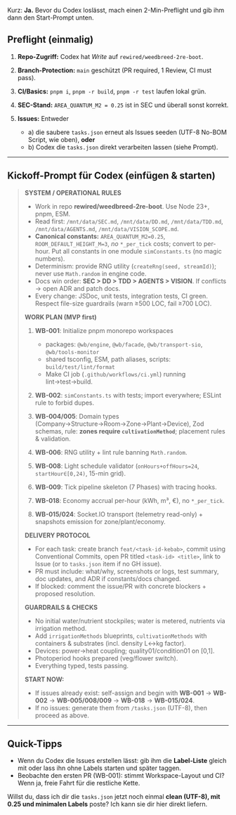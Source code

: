 Kurz: **Ja.**
Bevor du Codex loslässt, mach einen 2-Min-Preflight und gib ihm dann den Start-Prompt unten.

## Preflight (einmalig)

1. **Repo-Zugriff:** Codex hat *Write* auf `rewired/weedbreed-2re-boot`.
2. **Branch-Protection:** `main` geschützt (PR required, 1 Review, CI must pass).
3. **CI/Basics:** `pnpm i`, `pnpm -r build`, `pnpm -r test` laufen lokal grün.
4. **SEC-Stand:** `AREA_QUANTUM_M2 = 0.25` ist in SEC und überall sonst korrekt.
5. **Issues:** Entweder

   * a) die saubere `tasks.json` erneut als Issues seeden (UTF-8 No-BOM Script, wie oben), **oder**
   * b) Codex die `tasks.json` direkt verarbeiten lassen (siehe Prompt).

---

## Kickoff-Prompt für Codex (einfügen & starten)

> **SYSTEM / OPERATIONAL RULES**
>
> * Work in repo **rewired/weedbreed-2re-boot**. Use Node 23+, pnpm, ESM.
> * Read first: `/mnt/data/SEC.md`, `/mnt/data/DD.md`, `/mnt/data/TDD.md`, `/mnt/data/AGENTS.md`, `/mnt/data/VISION_SCOPE.md`.
> * **Canonical constants:** `AREA_QUANTUM_M2=0.25`, `ROOM_DEFAULT_HEIGHT_M=3`, *no* `*_per_tick` costs; convert to per-hour. Put all constants in one module `simConstants.ts` (no magic numbers).
> * Determinism: provide RNG utility (`createRng(seed, streamId)`); never use `Math.random` in engine code.
> * Docs win order: **SEC > DD > TDD > AGENTS > VISION**. If conflicts → open ADR and patch docs.
> * Every change: JSDoc, unit tests, integration tests, CI green. Respect file-size guardrails (warn ≥500 LOC, fail ≥700 LOC).
>
> **WORK PLAN (MVP first)**
>
> 1. **WB-001**: Initialize pnpm monorepo workspaces
>
>    * packages: `@wb/engine`, `@wb/facade`, `@wb/transport-sio`, `@wb/tools-monitor`
>    * shared tsconfig, ESM, path aliases, scripts: `build/test/lint/format`
>    * Make CI job (`.github/workflows/ci.yml`) running lint→test→build.
> 2. **WB-002**: `simConstants.ts` with tests; import everywhere; ESLint rule to forbid dupes.
> 3. **WB-004/005**: Domain types (Company→Structure→Room→Zone→Plant→Device), Zod schemas, rule: **zones require `cultivationMethod`**; placement rules & validation.
> 4. **WB-006**: RNG utility + lint rule banning `Math.random`.
> 5. **WB-008**: Light schedule validator (`onHours+offHours=24`, `startHour∈[0,24)`, 15-min grid).
> 6. **WB-009**: Tick pipeline skeleton (7 Phases) with tracing hooks.
> 7. **WB-018**: Economy accrual per-hour (kWh, m³, €), no `*_per_tick`.
> 8. **WB-015/024**: Socket.IO transport (telemetry read-only) + snapshots emission for zone/plant/economy.
>
> **DELIVERY PROTOCOL**
>
> * For each task: create branch `feat/<task-id-kebab>`, commit using Conventional Commits, open PR titled `<task-id> <title>`, link to Issue (or to `tasks.json` item if no GH issue).
> * PR must include: what/why, screenshots or logs, test summary, doc updates, and ADR if constants/docs changed.
> * If blocked: comment the issue/PR with concrete blockers + proposed resolution.
>
> **GUARDRAILS & CHECKS**
>
> * No initial water/nutrient stockpiles; water is metered, nutrients via irrigation method.
> * Add `irrigationMethods` blueprints, `cultivationMethods` with containers & substrates (incl. density L↔kg factor).
> * Devices: power→heat coupling; quality01/condition01 on [0,1].
> * Photoperiod hooks prepared (veg/flower switch).
> * Everything typed, tests passing.
>
> **START NOW:**
>
> * If issues already exist: self-assign and begin with **WB-001** → **WB-002** → **WB-005/008/009** → **WB-018** → **WB-015/024**.
> * If no issues: generate them from `/tasks.json` (UTF-8), then proceed as above.

---

## Quick-Tipps

* Wenn du Codex die Issues erstellen lässt: gib ihm die **Label-Liste** gleich mit oder lass ihn ohne Labels starten und später taggen.
* Beobachte den ersten PR (WB-001): stimmt Workspace-Layout und CI? Wenn ja, freie Fahrt für die restliche Kette.

Willst du, dass ich dir die `tasks.json` jetzt noch einmal **clean (UTF-8), mit 0.25 und minimalen Labels** poste? Ich kann sie dir hier direkt liefern.
